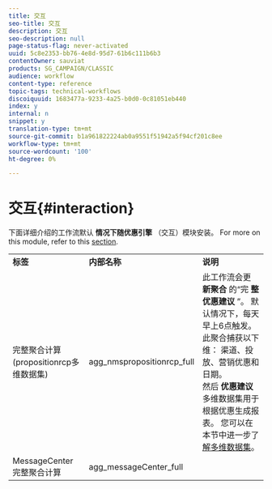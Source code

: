 ```yaml
---
title: 交互
seo-title: 交互
description: 交互
seo-description: null
page-status-flag: never-activated
uuid: 5c8e2353-bb76-4e8d-95d7-61b6c111b6b3
contentOwner: sauviat
products: SG_CAMPAIGN/CLASSIC
audience: workflow
content-type: reference
topic-tags: technical-workflows
discoiquuid: 1683477a-9233-4a25-b0d0-0c81051eb440
index: y
internal: n
snippet: y
translation-type: tm+mt
source-git-commit: b1a961822224ab0a9551f51942a5f94cf201c8ee
workflow-type: tm+mt
source-wordcount: '100'
ht-degree: 0%

---
```



# 交互{#interaction}

下面详细介绍的工作流默认 **情况下随优惠引擎** （交互）模块安装。 For more on this module, refer to this [section](../../interaction/using/interaction-and-offer-management.md).

<table> 
 <tbody> 
  <tr> 
   <td> <strong>标签</strong><br /> </td> 
   <td> <strong>内部名称</strong><br /> </td> 
   <td> <strong>说明</strong><br /> </td> 
  </tr> 
  <tr> 
   <td> <span class="uicontrol">完整聚合计算(propositionrcp多维数据集)</span> <br /> </td> 
   <td> <span class="uicontrol">agg_nmspropositionrcp_full</span> <br /> </td> 
   <td> 此工作流会更 <strong>新聚合</strong> 的“完 <strong>整优惠建议</strong> ”。 默认情况下，每天早上6点触发。 此聚合捕获以下维： 渠道、投放、营销优惠和日期。<br /> 然后 <strong>优惠建议</strong> 多维数据集用于根据优惠生成报表。 您可以在本节中进一步了 <a href="../../reporting/using/about-cubes.md">解多维数据集</a>。<br /> </td> 
  </tr> 
   <tr> 
   <td> <span class="uicontrol">MessageCenter完整聚合计算</span> <br /> </td> 
   <td> <span class="uicontrol">agg_messageCenter_full</span> <br /> </td> 
   <td> <br /> </td> 
  </tr> 
 </tbody> 
</table>

